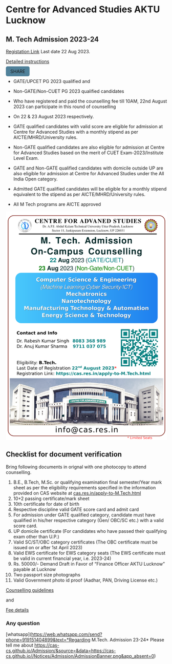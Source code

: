 # Centre for Advanced Studies AKTU Lucknow
## M. Tech Admission 2023-24

[Registation Link](https://erp.aktu.ac.in/Webpages/Public/EntranceExams/CASPGGATE/Instructions.aspx) Last date 22 Aug 2023. 

[Detailed instructions](https://cas.res.in/Apply-to-M.Tech.html)

<span id="share"> share</span>


- GATE/UPCET PG 2023 qualified and 
- Non-GATE/Non-CUET PG 2023 qualified candidates 
- Who have registered and paid the counselling fee till 10AM, 22nd August 2023 can participate in this round of counselling 
- On 22 & 23 August 2023 respectively.

- GATE qualified candidates with valid score are eligible for admission at Centre for Advanced Studies with a monthly stipend as per AICTE/MHRD/University rules.
- Non-GATE qualified candidates are also eligible for admission at Centre for Advanced Studies based on the merit of CUET Exam-2023/Institute Level Exam.
- GATE and Non-GATE qualified candidates with domicile outside UP are also eligible for admission at Centre for Advanced Studies under the All India Open category.
- Admitted GATE qualified candidates will be eligible for a monthly stipend equivalent to the stipend as per AICTE/MHRD/University rules.
- All M Tech programs are AICTE approved

[![](./AdmissionBanner.png)](./AdmissionBanner.pdf)




<style>
    #share{
        padding:.5em 1em;
        border-radius:5px;
        background-color:hsla(200,40%,40%,.9);
        text-transform:uppercase;
    }
    #share:hover{
        cursor:pointer;
        background-color:hsla(200,50%,50%,1);
        box-shadow:1px 1px 3px white;
    }
</style>

## Checklist for document verification

Bring following documents in orignal with one photocopy to attend counselling. 

1. B.E., B.Tech, M.Sc. or qualifying examination final semester/Year mark sheet as per the eligibility requirements specified in the information provided on CAS website at   [ cas.res.in/apply-to-M.Tech.html](https://cas.res.in/apply-to-M.Tech.html)
1. 10+2 passing certificate/mark sheet
1. 10th certificate for date of birth
1. Respective discipline valid GATE score card and admit card
1. For admission under GATE qualified category, candidate must have qualified in his/her respective category (Gen/ OBC/SC etc.) with a valid score card.
1. UP domicile certificate (For candidates who have passed their qualifying exam other than U.P.)
1. Valid SC/ST/OBC category certificates (The OBC certificate must be issued on or after 1st April 2023)
1. Valid EWS certificate for EWS category seats (The EWS certificate must be valid in current financial year, i.e. 2023-24)
1. Rs. 50000/- Demand Draft in Favor of “Finance Officer AKTU Lucknow” payable at Lucknow
1. Two passport size photographs
1. Valid Government photo id proof (Aadhar, PAN, Driving License etc.)

[Counselling guidelines](https://cas.res.in/pdf/Guidelines_counselling2023.pdf)

and 

[Fee details](https://cas.res.in/feedetails.html)


### Any question
[whatsapp](https://web.whatsapp.com/send?phone=919151404899&text=*Regarding M.Tech. Admission 23-24*     Please tell me about  https://cas-cs.github.io/Admission/&source=&data=https://cas-cs.github.io//Notices/Admission/AdmissionBanner.png&app_absent=0)